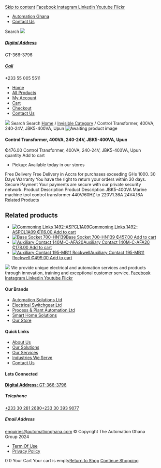 [Skip to content](https://store.automationghana.com/product/control-transformer-400va-240-24v-jbk5-400va-upun/#content)
[ Facebook ](https://www.facebook.com/automationgh/) [ Instagram ](https://www.instagram.com/automationgh/) [ Linkedin ](https://www.linkedin.com/company/the-automation-ghana-limited/) [ Youtube ](https://www.youtube.com/channel/UCurrRDUSm5oIW39VXjn1u0w) [ Flickr ](https://www.flickr.com/photos/181794037@N07/)
  * [ Automation Ghana ](https://automationghana.com)
  * [ Contact Us ](https://store.automationghana.com/contact/)


Search
[ ![](https://store.automationghana.com/wp-content/uploads/2024/04/Website-TAGG-Logo-BLUE.png) ](https://store.automationghana.com/)
[ ](https://maps.app.goo.gl/m4xeaagWCNbLk4jM6)
#####  [ Digital Address ](https://maps.app.goo.gl/m4xeaagWCNbLk4jM6)
GT-366-3796 
[ ](tel:+233550055511)
#####  [ Call ](tel:+233550055511)
+233 55 005 5511 
  * [Home](https://store.automationghana.com/)
  * [All Products](https://store.automationghana.com/shop/)
  * [My Account](https://store.automationghana.com/my-account/)
  * [Cart](https://store.automationghana.com/cart/)
  * [Checkout](https://store.automationghana.com/checkout/)
  * [Contact Us](https://store.automationghana.com/contact/)


[![](https://store.automationghana.com/wp-content/uploads/2024/04/AutomationGhana_logo_white.png)](https://store.automationghana.com)
Search
Search
[Home](https://store.automationghana.com) / [Invisible Category](https://store.automationghana.com/product-category/invisible-category/) / Control Transformer, 400VA, 240-24V, JBK5-400VA, Upun
![Awaiting product image](https://store.automationghana.com/wp-content/uploads/woocommerce-placeholder-600x600.png)
####  Control Transformer, 400VA, 240-24V, JBK5-400VA, Upun 
₵476.00
Control Transformer, 400VA, 240-24V, JBK5-400VA, Upun quantity
Add to cart
  * Pickup: Available today in our stores


Free Delivery 
Free Delivery in Accra for purchases exceeding GHs 1000. 
30 Days Warranty 
You have the right to return your orders within 30 days. 
Secure Payment 
Your payments are secure with our private security network. 
Product Description
Product Description
JBK5-400VA Marine machine tool control transformer 440V/60HZ to 220V1.36A 24V4.16A
Related Products 
## Related products
  * [![Commoning Links 1492-ASPCL1A09](https://store.automationghana.com/wp-content/uploads/2020/12/1492-ASPCL1A09.jpg)Commoning Links 1492-ASPCL1A09 ₵116.00 ](https://store.automationghana.com/product/commoning-links-1492-aspcl1a09/)
[Add to cart](https://store.automationghana.com/product/control-transformer-400va-240-24v-jbk5-400va-upun/?add-to-cart=2985)
  * [![Base Socket 700-HN139](https://store.automationghana.com/wp-content/uploads/2020/12/700-HN139.jpg)Base Socket 700-HN139 ₵457.00 ](https://store.automationghana.com/product/base-socket-700-hn139/)
[Add to cart](https://store.automationghana.com/product/control-transformer-400va-240-24v-jbk5-400va-upun/?add-to-cart=2971)
  * [![Auxiliary Contact 140M-C-AFA20](https://store.automationghana.com/wp-content/uploads/2020/12/140M-C-AFA20-300x300.jpg)Auxiliary Contact 140M-C-AFA20 ₵178.00 ](https://store.automationghana.com/product/auxiliary-contact-140m-c-afa20/)
[Add to cart](https://store.automationghana.com/product/control-transformer-400va-240-24v-jbk5-400va-upun/?add-to-cart=2961)
  * [![Auxiliary Contact 195-MB11 Rockwell](https://store.automationghana.com/wp-content/uploads/2020/11/MB11-300x300.jpg)Auxiliary Contact 195-MB11 Rockwell ₵499.00 ](https://store.automationghana.com/product/auxiliary-contact-195-mb11/)
[Add to cart](https://store.automationghana.com/product/control-transformer-400va-240-24v-jbk5-400va-upun/?add-to-cart=2946)


![](https://store.automationghana.com/wp-content/uploads/2024/04/AutomationGhana_logo_white.png)
We provide unique electrical and automation services and products through innovation, training and exceptional customer service.
[ Facebook ](https://www.facebook.com/automationgh/) [ Instagram ](https://www.instagram.com/automationgh/) [ Linkedin ](https://www.linkedin.com/company/the-automation-ghana-limited/) [ Youtube ](https://www.youtube.com/channel/UCurrRDUSm5oIW39VXjn1u0w) [ Flickr ](https://www.flickr.com/photos/181794037@N07/)
#### Our Brands
  * [ Automation Solutions Ltd ](https://store.automationghana.com/product/control-transformer-400va-240-24v-jbk5-400va-upun/)
  * [ Electrical Switchgear Ltd ](https://store.automationghana.com/product/control-transformer-400va-240-24v-jbk5-400va-upun/)
  * [ Process & Plant Automation Ltd ](https://store.automationghana.com/product/control-transformer-400va-240-24v-jbk5-400va-upun/)
  * [ Smart Home Solutions ](https://store.automationghana.com/product/control-transformer-400va-240-24v-jbk5-400va-upun/)
  * [ Our Store ](https://store.automationghana.com/product/control-transformer-400va-240-24v-jbk5-400va-upun/)


#### Quick Links
  * [ About Us ](https://store.automationghana.com/product/control-transformer-400va-240-24v-jbk5-400va-upun/)
  * [ Our Solutions ](https://store.automationghana.com/product/control-transformer-400va-240-24v-jbk5-400va-upun/)
  * [ Our Services ](https://store.automationghana.com/product/control-transformer-400va-240-24v-jbk5-400va-upun/)
  * [ Industries We Serve ](https://store.automationghana.com/product/control-transformer-400va-240-24v-jbk5-400va-upun/)
  * [ Contact Us ](https://store.automationghana.com/product/control-transformer-400va-240-24v-jbk5-400va-upun/)


#### Lets Connected
[**Digital Address:** GT-366-3796](https://maps.app.goo.gl/m4xeaagWCNbLk4jM6)
#####  Telephone 
[ +233 30 281 2680](tel:+233302812680)[+233 30 393 9077](https://store.automationghana.com/product/control-transformer-400va-240-24v-jbk5-400va-upun/+233303939077)
#####  Email Address 
enquiries@automationghana.com 
© Copyright The Automation Ghana Group 2024
  * [ Term Of Use ](https://store.automationghana.com/product/control-transformer-400va-240-24v-jbk5-400va-upun/)
  * [ Privacy Policy ](https://store.automationghana.com/product/control-transformer-400va-240-24v-jbk5-400va-upun/)


0
0
Your Cart
Your cart is empty[Return to Shop](https://store.automationghana.com/shop/)
[Continue Shopping](https://store.automationghana.com/product/control-transformer-400va-240-24v-jbk5-400va-upun/)
